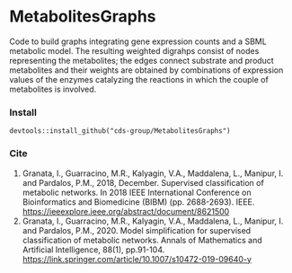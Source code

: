 # MetabolitesGraphs

Code to build graphs integrating gene expression counts and a SBML metabolic model. The resulting weighted digrahps consist of nodes representing the metabolites; the edges connect substrate and product metabolites and their weights are obtained by combinations of expression values of the enzymes catalyzing the reactions in which the couple of metabolites is involved.

### Install
``` 
devtools::install_github("cds-group/MetabolitesGraphs")
```

### Cite
1. Granata, I., Guarracino, M.R., Kalyagin, V.A., Maddalena, L., Manipur, I. and Pardalos, P.M., 2018, December. Supervised classification of metabolic networks. In 2018 IEEE International Conference on Bioinformatics and Biomedicine (BIBM) (pp. 2688-2693). IEEE.
https://ieeexplore.ieee.org/abstract/document/8621500
2. Granata, I., Guarracino, M.R., Kalyagin, V.A., Maddalena, L., Manipur, I. and Pardalos, P.M., 2020. Model simplification for supervised classification of metabolic networks. Annals of Mathematics and Artificial Intelligence, 88(1), pp.91-104.
https://link.springer.com/article/10.1007/s10472-019-09640-y
